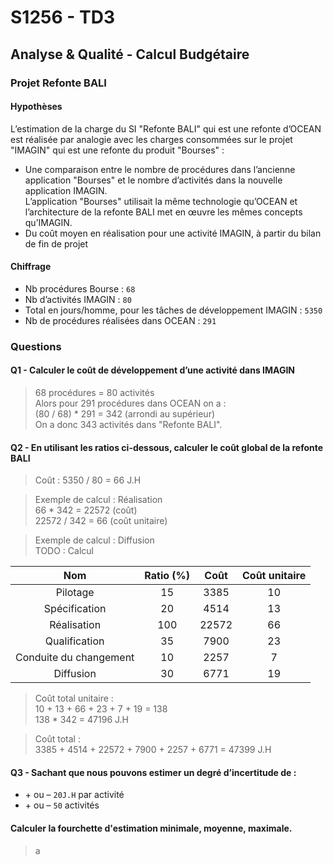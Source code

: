 # S1256 - TD3

## Analyse & Qualité - Calcul Budgétaire

### Projet Refonte BALI

#### Hypothèses

L’estimation de la charge du SI "Refonte BALI" qui est une refonte d’OCEAN est réalisée par analogie avec les charges consommées sur le projet "IMAGIN" qui est une refonte du produit "Bourses" :
- Une comparaison entre le nombre de procédures dans l’ancienne application "Bourses" et le nombre d’activités dans la nouvelle application IMAGIN. \
L’application "Bourses" utilisait la même technologie qu’OCEAN et l’architecture de la refonte BALI met en œuvre les mêmes concepts qu’IMAGIN.
- Du coût moyen en réalisation pour une activité IMAGIN, à partir du bilan de fin de projet


#### Chiffrage

- Nb procédures Bourse : ```68```
- Nb d’activités IMAGIN : ```80```
- Total en jours/homme, pour les tâches de développement IMAGIN : ```5350```
- Nb de procédures réalisées dans OCEAN : ```291```

### Questions

#### Q1 - Calculer le coût de développement d’une activité dans IMAGIN

>68 procédures = 80 activités \
>Alors pour 291 procédures dans OCEAN on a : \
>(80 / 68) * 291 = 342 (arrondi au supérieur) \
>On a donc 343 activités dans "Refonte BALI".

#### Q2 - En utilisant les ratios ci-dessous, calculer le coût global de la refonte BALI

>Coût : 5350 / 80 = 66 J.H

>Exemple de calcul : Réalisation \
>66 * 342 = 22572 (coût) \
>22572 / 342 = 66 (coût unitaire)

>Exemple de calcul : Diffusion \
>TODO : Calcul

|          Nom          |Ratio (%)| Coût | Coût unitaire |
|:---------------------:|:-------:|:----:|:-------------:|
| Pilotage              | 15      | 3385 | 10            |
| Spécification         | 20      | 4514 | 13            |
| Réalisation           | 100     | 22572| 66            |
| Qualification         | 35      | 7900 | 23            |
| Conduite du changement| 10      | 2257 | 7             |
| Diffusion             | 30      | 6771 | 19            |

>Coût total unitaire : \
>10 + 13 + 66 + 23 + 7 + 19 = 138 \
>138 * 342 = 47196 J.H

>Coût total : \
>3385 + 4514 + 22572 + 7900 + 2257 + 6771 = 47399 J.H

#### Q3 - Sachant que nous pouvons estimer un degré d’incertitude de :
- \+ ou – ```20J.H``` par activité
- \+ ou – ```50``` activités

#### Calculer la fourchette d'estimation minimale, moyenne, maximale.

>a

<br><br>


